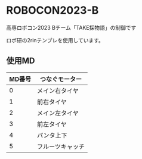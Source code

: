 # ROBOCON2023-B
高専ロボコン2023 Bチーム「TAKE採物語」の制御です

ロボ研の2rinテンプレを使用しています。

## 使用MD
| MD番号 | つなぐモーター  |
|------|----------|
| 0    | メイン右タイヤ  |
| 1    | 前右タイヤ    |
| 2    | メイン左タイヤ  |
| 3    | 前左タイヤ    |
| 4    | パンタ上下    |
| 5    | フルーツキャッチ |